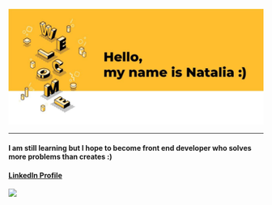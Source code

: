 ![welcome](https://github.com/wasilukowa/wasilukowa/blob/master/src/welcome.png?raw=true)

---

#### I am still learning but I hope to become front end developer who solves more problems than creates :)

#### [LinkedIn Profile](https://www.linkedin.com/in/wasiluk-natalia/)

![](https://komarev.com/ghpvc/?username=wasilukowa&color=yellow)



<!--
**wasilukowa/wasilukowa** is a ✨ _special_ ✨ repository because its `README.md` (this file) appears on your GitHub profile.

Here are some ideas to get you started:

- 🔭 I’m currently working on ...
- 🌱 I’m currently learning ...
- 👯 I’m looking to collaborate on ...
- 🤔 I’m looking for help with ...
- 💬 Ask me about ...
- 📫 How to reach me: ...
- 😄 Pronouns: ...
- ⚡ Fun fact: ...
-->
